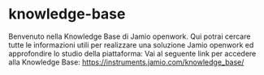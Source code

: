 # knowledge-base
Benvenuto nella Knowledge Base di Jamio openwork. 
Qui potrai cercare tutte le informazioni utili per realizzare una soluzione Jamio openwork ed approfondire lo studio della piattaforma:
Vai al seguente link per accedere alla Knowledge Base: https://instruments.jamio.com/knowledge_base/
